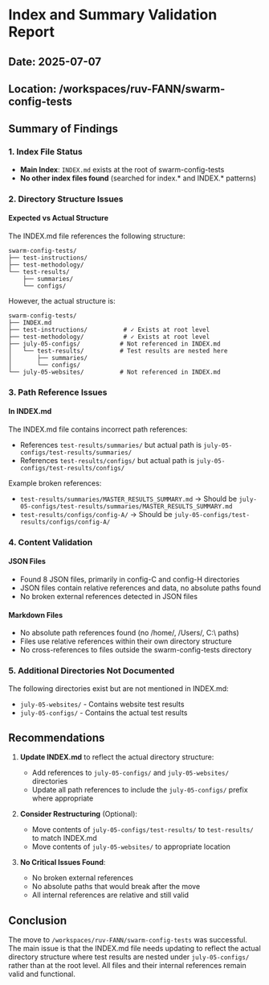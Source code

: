 # Index and Summary Validation Report

## Date: 2025-07-07
## Location: /workspaces/ruv-FANN/swarm-config-tests

## Summary of Findings

### 1. Index File Status
- **Main Index**: `INDEX.md` exists at the root of swarm-config-tests
- **No other index files found** (searched for index.* and INDEX.* patterns)

### 2. Directory Structure Issues

#### Expected vs Actual Structure
The INDEX.md file references the following structure:
```
swarm-config-tests/
├── test-instructions/
├── test-methodology/
└── test-results/
    ├── summaries/
    └── configs/
```

However, the actual structure is:
```
swarm-config-tests/
├── INDEX.md
├── test-instructions/          # ✓ Exists at root level
├── test-methodology/           # ✓ Exists at root level
├── july-05-configs/           # Not referenced in INDEX.md
│   └── test-results/          # Test results are nested here
│       ├── summaries/
│       └── configs/
└── july-05-websites/          # Not referenced in INDEX.md
```

### 3. Path Reference Issues

#### In INDEX.md
The INDEX.md file contains incorrect path references:
- References `test-results/summaries/` but actual path is `july-05-configs/test-results/summaries/`
- References `test-results/configs/` but actual path is `july-05-configs/test-results/configs/`

Example broken references:
- `test-results/summaries/MASTER_RESULTS_SUMMARY.md` → Should be `july-05-configs/test-results/summaries/MASTER_RESULTS_SUMMARY.md`
- `test-results/configs/config-A/` → Should be `july-05-configs/test-results/configs/config-A/`

### 4. Content Validation

#### JSON Files
- Found 8 JSON files, primarily in config-C and config-H directories
- JSON files contain relative references and data, no absolute paths found
- No broken external references detected in JSON files

#### Markdown Files
- No absolute path references found (no /home/, /Users/, C:\\ paths)
- Files use relative references within their own directory structure
- No cross-references to files outside the swarm-config-tests directory

### 5. Additional Directories Not Documented
The following directories exist but are not mentioned in INDEX.md:
- `july-05-websites/` - Contains website test results
- `july-05-configs/` - Contains the actual test results

## Recommendations

1. **Update INDEX.md** to reflect the actual directory structure:
   - Add references to `july-05-configs/` and `july-05-websites/` directories
   - Update all path references to include the `july-05-configs/` prefix where appropriate

2. **Consider Restructuring** (Optional):
   - Move contents of `july-05-configs/test-results/` to `test-results/` to match INDEX.md
   - Move contents of `july-05-websites/` to appropriate location

3. **No Critical Issues Found**:
   - No broken external references
   - No absolute paths that would break after the move
   - All internal references are relative and still valid

## Conclusion

The move to `/workspaces/ruv-FANN/swarm-config-tests` was successful. The main issue is that the INDEX.md file needs updating to reflect the actual directory structure where test results are nested under `july-05-configs/` rather than at the root level. All files and their internal references remain valid and functional.